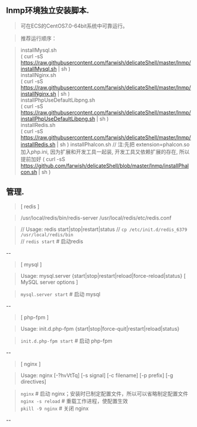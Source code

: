 ## lnmp环境独立安装脚本.

> 可在ECS的CentOS7.0-64bit系统中可靠运行。

> 推荐运行顺序：

>    installMysql.sh  
>       ( curl -sS https://raw.githubusercontent.com/farwish/delicateShell/master/lnmp/installMysql.sh | sh )  
>    installNginx.sh  
>       ( curl -sS https://raw.githubusercontent.com/farwish/delicateShell/master/lnmp/installNginx.sh | sh )  
>    installPhpUseDefaultLibpng.sh  
>       ( curl -sS https://raw.githubusercontent.com/farwish/delicateShell/master/lnmp/installPhpUseDefaultLibpng.sh | sh )  
>    installRedis.sh  
>       ( curl -sS https://raw.githubusercontent.com/farwish/delicateShell/master/lnmp/installRedis.sh | sh )
>    installPhalcon.sh  // 注:先把 extension=phalcon.so 加入php.ini, 因为扩展和开发工具一起装, 开发工具又依赖扩展的存在, 所以提前加好
>       ( curl -sS https://github.com/farwish/delicateShell/blob/master/lnmp/installPhalcon.sh | sh ) 

## 管理.

> [ redis ]

> /usr/local/redis/bin/redis-server /usr/local/redis/etc/redis.conf

> // Usage: redis start|stop|restart|status
> // `cp /etc/init.d/redis_6379 /usr/local/redis/bin`  
> // `redis start` # 启动redis

--

> [ mysql ]

> Usage: mysql.server  {start|stop|restart|reload|force-reload|status}  [ MySQL server options ]

> `mysql.server start` # 启动 mysql

--

> [ php-fpm ]

> Usage: init.d.php-fpm {start|stop|force-quit|restart|reload|status}

> `init.d.php-fpm start` # 启动 php-fpm

--

> [ nginx ]

> Usage: nginx [-?hvVtTq] [-s signal] [-c filename] [-p prefix] [-g directives]

> `nginx`  # 启动 nginx；安装时已制定配置文件，所以可以省略制定配置文件  
> `nginx -s reload` # 重载工作进程，使配置生效  
> `pkill -9 nginx` # 关闭 nginx  

--
